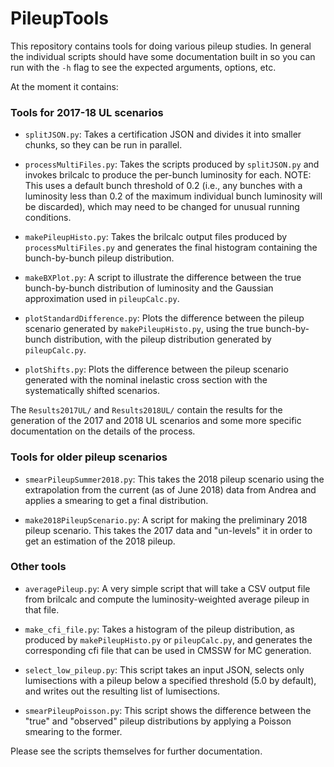 # PileupTools

This repository contains tools for doing various pileup studies. In general the individual scripts should have some documentation built in so you can run with the `-h` flag to see the expected arguments, options, etc.

At the moment it contains:

### Tools for 2017-18 UL scenarios

* `splitJSON.py`: Takes a certification JSON and divides it into smaller chunks, so they can be run in parallel.

* `processMultiFiles.py`: Takes the scripts produced by `splitJSON.py` and invokes brilcalc to produce the per-bunch luminosity for each. NOTE: This uses a default bunch threshold of 0.2 (i.e., any bunches with a luminosity less than 0.2 of the maximum individual bunch luminosity will be discarded), which may need to be changed for unusual running conditions.

* `makePileupHisto.py`: Takes the brilcalc output files produced by `processMultiFiles.py` and generates the final histogram containing the bunch-by-bunch pileup distribution.

* `makeBXPlot.py`: A script to illustrate the difference between the true bunch-by-bunch distribution of luminosity and the Gaussian approximation used in `pileupCalc.py`.

* `plotStandardDifference.py`: Plots the difference between the pileup scenario generated by `makePileupHisto.py`, using the true bunch-by-bunch distribution, with the pileup distribution generated by `pileupCalc.py`.

* `plotShifts.py`: Plots the difference between the pileup scenario generated with the nominal inelastic cross section with the systematically shifted scenarios.

The `Results2017UL/` and `Results2018UL/` contain the results for the generation of the 2017 and 2018 UL scenarios and some more specific documentation on the details of the process.

### Tools for older pileup scenarios

* `smearPileupSummer2018.py`: This takes the 2018 pileup scenario using the extrapolation from the current (as of June 2018) data from Andrea and applies a smearing to get a final distribution.

* `make2018PileupScenario.py`: A script for making the preliminary 2018 pileup scenario. This takes the 2017 data and "un-levels" it in order to get an estimation of the 2018 pileup.

### Other tools

* `averagePileup.py`: A very simple script that will take a CSV output file from brilcalc and compute the luminosity-weighted average pileup in that file.

* `make_cfi_file.py`: Takes a histogram of the pileup distribution, as produced by `makePileupHisto.py` or `pileupCalc.py`, and generates the corresponding cfi file that can be used in CMSSW for MC generation.

* `select_low_pileup.py`: This script takes an input JSON, selects only lumisections with a pileup below a specified threshold (5.0 by default), and writes out the resulting list of lumisections.

* `smearPileupPoisson.py`: This script shows the difference between the "true" and "observed" pileup distributions by applying a Poisson smearing to the former.

Please see the scripts themselves for further documentation.

